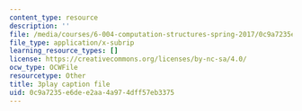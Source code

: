 ```yaml
---
content_type: resource
description: ''
file: /media/courses/6-004-computation-structures-spring-2017/0c9a7235e6dee2aa4a974dff57eb3375_781P9Ixmi0g.srt
file_type: application/x-subrip
learning_resource_types: []
license: https://creativecommons.org/licenses/by-nc-sa/4.0/
ocw_type: OCWFile
resourcetype: Other
title: 3play caption file
uid: 0c9a7235-e6de-e2aa-4a97-4dff57eb3375
---
```

